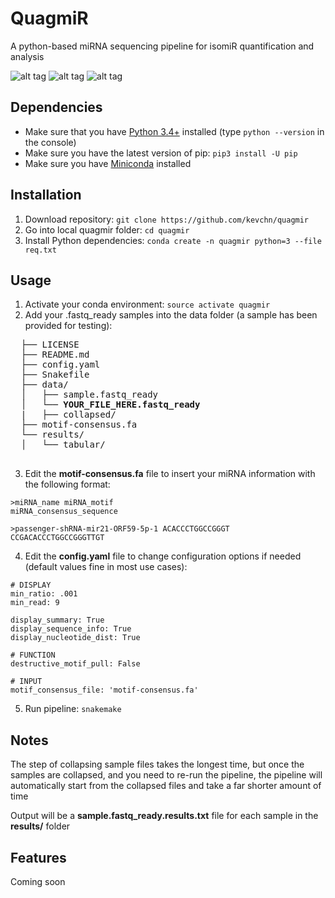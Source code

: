 # QuagmiR
A python-based miRNA sequencing pipeline for isomiR quantification and analysis

![alt tag](https://img.shields.io/github/issues/kevchn/quagmir.svg)
![alt tag](https://img.shields.io/wercker/ci/wercker/docs.svg)
![alt tag](https://img.shields.io/dub/l/vibe-d.svg)

## Dependencies
* Make sure that you have [Python 3.4+](https://www.python.org/downloads/) installed (type `python --version` in the console) 
* Make sure you have the latest version of pip: `pip3 install -U pip`
* Make sure you have [Miniconda](http://conda.pydata.org/docs/install/quick.html) installed

## Installation
1. Download repository: `git clone https://github.com/kevchn/quagmir`
2. Go into local quagmir folder: `cd quagmir`
3. Install Python dependencies: `conda create -n quagmir python=3 --file req.txt`

## Usage

1. Activate your conda environment: `source activate quagmir`
2. Add your .fastq_ready samples into the data folder (a sample has been provided for testing):
  <pre>
  ├── LICENSE
  ├── README.md
  ├── config.yaml
  ├── Snakefile
  ├── data/
  │   ├── sample.fastq_ready
  │   └── <b>YOUR_FILE_HERE.fastq_ready</b>
  |   ├── collapsed/
  ├── motif-consensus.fa
  └── results/
  │   └── tabular/
  </pre>

3. Edit the **motif-consensus.fa** file to insert your miRNA information with the following format:
  ```
  >miRNA_name miRNA_motif
  miRNA_consensus_sequence

  >passenger-shRNA-mir21-ORF59-5p-1 ACACCCTGGCCGGGT
  CCGACACCCTGGCCGGGTTGT
  ```

4. Edit the **config.yaml** file to change configuration options if needed (default values fine in most use cases):
  ```
  # DISPLAY
  min_ratio: .001
  min_read: 9

  display_summary: True
  display_sequence_info: True
  display_nucleotide_dist: True

  # FUNCTION
  destructive_motif_pull: False

  # INPUT
  motif_consensus_file: 'motif-consensus.fa' 
  ```

5. Run pipeline: `snakemake`

## Notes
The step of collapsing sample files takes the longest time, but once the samples are collapsed, and you need to re-run the pipeline, the pipeline will automatically start from the collapsed files and take a far shorter amount of time

Output will be a **sample.fastq_ready.results.txt** file for each sample in the **results/** folder

## Features
Coming soon
